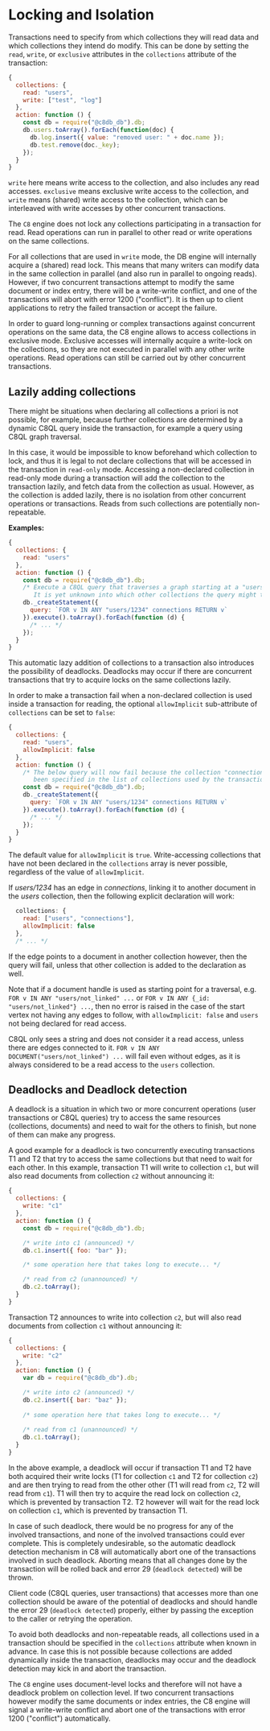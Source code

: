 # Locking and Isolation

Transactions need to specify from which collections they will read data and which collections they intend do modify. This can be done by setting the `read`, `write`, or `exclusive` attributes in the `collections` attribute of the transaction:

```js
{
  collections: { 
    read: "users",
    write: ["test", "log"]
  },
  action: function () {
    const db = require("@c8db_db").db;
    db.users.toArray().forEach(function(doc) {
      db.log.insert({ value: "removed user: " + doc.name });
      db.test.remove(doc._key);
    });
  }
}
```

`write` here means write access to the collection, and also includes any read accesses. `exclusive` means exclusive write access to the collection, and `write` means (shared) write access to the collection, which can be interleaved with write accesses by other concurrent transactions.

The `C8` engine does not lock any collections participating in a transaction for read. Read operations can run in parallel to other read or write operations on the same collections.

For all collections that are used in `write` mode, the DB engine will internally acquire a (shared) read lock. This means that many writers can modify data in the same collection in parallel (and also run in parallel to ongoing reads). However, if two concurrent transactions attempt to modify the same document or index entry, there will be a write-write conflict, and one of the transactions will abort with error 1200 ("conflict"). It is then up to client applications to retry the failed transaction or accept the failure.

In order to guard long-running or complex transactions against concurrent operations on the same data, the C8 engine allows to access collections in exclusive mode. Exclusive accesses will internally acquire a write-lock on the collections, so they are not executed in parallel with any other write operations. Read operations can still be carried out by other concurrent transactions.

## Lazily adding collections

There might be situations when declaring all collections a priori is not possible, for example, because further collections are determined by a dynamic C8QL query inside the transaction, for example a query using C8QL graph traversal.

In this case, it would be impossible to know beforehand which collection to lock, and thus it is legal to not declare collections that will be accessed in the transaction in `read-only` mode. Accessing a non-declared collection in read-only mode during a transaction will add the collection to the transaction lazily, and fetch data from the collection as usual. However, as the collection is added lazily, there is no isolation from other concurrent operations or transactions. Reads from such collections are potentially non-repeatable.

**Examples:**

```js
{
  collections: { 
    read: "users"
  },
  action: function () {
    const db = require("@c8db_db").db;
    /* Execute a C8QL query that traverses a graph starting at a "users" vertex.
       It is yet unknown into which other collections the query might traverse */
    db._createStatement({ 
      query: `FOR v IN ANY "users/1234" connections RETURN v`
    }).execute().toArray().forEach(function (d) {
      /* ... */
    });
  }
}
```

This automatic lazy addition of collections to a transaction also introduces the possibility of deadlocks. Deadlocks may occur if there are concurrent transactions that try to acquire locks on the same collections lazily.

In order to make a transaction fail when a non-declared collection is used inside a transaction for reading, the optional `allowImplicit` sub-attribute of `collections` can be set to `false`:

```js
{
  collections: { 
    read: "users",
    allowImplicit: false
  },
  action: function () {
    /* The below query will now fail because the collection "connections" has not
       been specified in the list of collections used by the transaction */
    const db = require("@c8db_db").db;
    db._createStatement({ 
      query: `FOR v IN ANY "users/1234" connections RETURN v`
    }).execute().toArray().forEach(function (d) {
      /* ... */
    });
  }
}
```

The default value for `allowImplicit` is `true`. Write-accessing collections that have not been declared in the `collections` array is never possible, regardless of the value of `allowImplicit`.

If *users/1234* has an edge in *connections*, linking it to another document in the *users* collection, then the following explicit declaration will work:

```js
  collections: { 
    read: ["users", "connections"],
    allowImplicit: false
  },
  /* ... */
```

If the edge points to a document in another collection however, then the query will fail, unless that other collection is added to the declaration as well.

Note that if a document handle is used as starting point for a traversal, e.g. `FOR v IN ANY "users/not_linked" ...` or `FOR v IN ANY {_id: "users/not_linked"} ...`, then no error is raised in the case of the start vertex not having any edges to follow, with `allowImplicit: false` and `users` not being declared for read access.

C8QL only sees a string and does not consider it a read access, unless there are edges connected to it. `FOR v IN ANY DOCUMENT("users/not_linked") ...` will fail even without edges, as it is always considered to be a read access to the `users` collection.

## Deadlocks and Deadlock detection

A deadlock is a situation in which two or more concurrent operations (user transactions or C8QL queries) try to access the same resources (collections, documents) and need to wait for the others to finish, but none of them can make any progress.

A good example for a deadlock is two concurrently executing transactions T1 and T2 that try to access the same collections but that need to wait for each other. In this example, transaction T1 will write to collection `c1`, but will also read documents from collection `c2` without announcing it:

```js
{
  collections: { 
    write: "c1"
  },
  action: function () {
    const db = require("@c8db_db").db;

    /* write into c1 (announced) */
    db.c1.insert({ foo: "bar" });

    /* some operation here that takes long to execute... */

    /* read from c2 (unannounced) */
    db.c2.toArray();
  }
}
```

Transaction T2 announces to write into collection `c2`, but will also read documents from collection `c1` without announcing it:

```js
{
  collections: { 
    write: "c2"
  },
  action: function () {
    var db = require("@c8db_db").db;

    /* write into c2 (announced) */
    db.c2.insert({ bar: "baz" });
    
    /* some operation here that takes long to execute... */
    
    /* read from c1 (unannounced) */
    db.c1.toArray();
  }
}
```

In the above example, a deadlock will occur if transaction T1 and T2 have both acquired their write locks (T1 for collection `c1` and T2 for collection `c2`) and are then trying to read from the other other (T1 will read from `c2`, T2 will read from `c1`). T1 will then try to acquire the read lock on collection `c2`, which is prevented by transaction T2. T2 however will wait for the read lock on collection `c1`, which is prevented by transaction T1. 

In case of such deadlock, there would be no progress for any of the involved transactions, and none of the involved transactions could ever complete. This is completely undesirable, so the automatic deadlock detection mechanism in C8 will automatically abort one of the transactions involved in such deadlock. Aborting means that all changes done by the transaction will be rolled back and error 29 (`deadlock detected`) will be thrown. 

Client code (C8QL queries, user transactions) that accesses more than one collection should be aware of the potential of deadlocks and should handle the error 29 (`deadlock detected`) properly, either by passing the exception to the caller or retrying the operation.

To avoid both deadlocks and non-repeatable reads, all collections used in a transaction should be specified in the `collections` attribute when known in advance. In case this is not possible because collections are added dynamically inside the transaction, deadlocks may occur and the deadlock detection may kick in and abort the transaction. 

The `C8` engine uses document-level locks and therefore will not have a deadlock problem on collection level. If two concurrent transactions however modify the same documents or index entries, the C8 engine will signal a write-write conflict and abort one of the transactions with error 1200 ("conflict") automatically.
